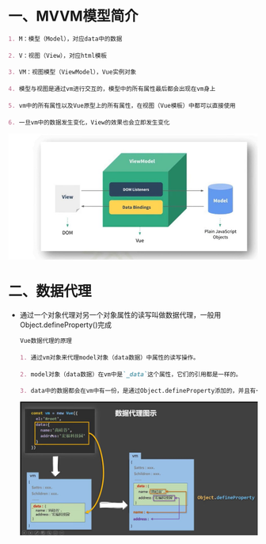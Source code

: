 # 一、MVVM模型简介

```markdown
1. M：模型（Model），对应data中的数据

2. V：视图（View），对应html模板

3. VM：视图模型（ViewModel），Vue实例对象

4. 模型与视图是通过vm进行交互的，模型中的所有属性最后都会出现在vm身上

5. vm中的所有属性以及Vue原型上的所有属性，在视图（Vue模板）中都可以直接使用

6. 一旦vm中的数据发生变化，View的效果也会立即发生变化
```

![](img/MVVM模型.jpg)



# 二、数据代理

- 通过一个对象代理对另一个对象属性的读写叫做数据代理，一般用Object.defineProperty()完成

  ```markdown
  Vue数据代理的原理
  
  1. 通过vm对象来代理model对象（data数据）中属性的读写操作。
  
  2. model对象（data数据）在vm中是`_data`这个属性，它们的引用都是一样的。
  
  3. data中的数据都会在vm中有一份，是通过Object.defineProperty添加的，并且有一对getter，setter方法，当读写vm中的数据时会通过getter，setter方法操作`_data`中的元数据
  
  ```

  

  ![](img/Vue数据代理.jpg)
